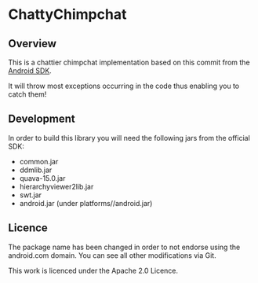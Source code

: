 # ChattyChimpchat

## Overview

This is a chattier chimpchat implementation based on this commit from the
 [Android SDK](https://android.googlesource.com/platform/tools/swt/+/8473a98937b4d1d9e04026c6b51682e243041ca0).
 
It will throw most exceptions occurring in the code thus enabling you to catch them!

## Development

In order to build this library you will need the following jars from the official SDK:
  * common.jar
  * ddmlib.jar
  * quava-15.0.jar
  * hierarchyviewer2lib.jar
  * swt.jar
  * android.jar (under platforms/<version>/android.jar)

## Licence

The package name has been changed in order to not endorse using the android.com domain.
You can see all other modifications via Git.

This work is licenced under the Apache 2.0 Licence.
